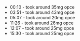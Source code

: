 * 00:10 - took around 35mg opce
* 03:51 - took around 43mg opce
* 05:07 - took around 20mg opce
* 11:26 - took around 26mg opce
* 12:07 - took around 25mg opce 
* 15:30 - took around 25mg opce